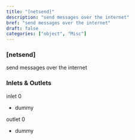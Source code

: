 ```yaml
---
title: "[netsend]"
description: "send messages over the internet"
bref: "send messages over the internet"
draft: false
categories: ["object", "Misc"]
---
```


### [netsend]

send messages over the internet

### Inlets & Outlets

inlet 0

 - dummy

outlet 0

 - dummy
 
